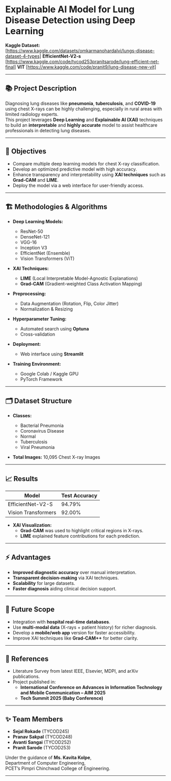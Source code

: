 
# Explainable AI Model for Lung Disease Detection using Deep Learning

**Kaggle Dataset:** [https://www.kaggle.com/datasets/omkarmanohardalvi/lungs-disease-dataset-4-types]
**EfficientNet-V2-s** [https://www.kaggle.com/code/tycod253pranitsarode/lung-efficient-net-final]
**VIT** [https://www.kaggle.com/code/pranit9/lung-disease-new-vit]






---

## 📚 Project Description

Diagnosing lung diseases like **pneumonia**, **tuberculosis**, and **COVID-19** using chest X-rays can be highly challenging, especially in rural areas with limited radiology experts.  
This project leverages **Deep Learning** and **Explainable AI (XAI)** techniques to build an **interpretable** and **highly accurate** model to assist healthcare professionals in detecting lung diseases.

---

## 🎯 Objectives

- Compare multiple deep learning models for chest X-ray classification.
- Develop an optimized predictive model with high accuracy.
- Enhance transparency and interpretability using **XAI techniques** such as **Grad-CAM** and **LIME**.
- Deploy the model via a web interface for user-friendly access.

---

## 🏗️ Methodologies & Algorithms

- **Deep Learning Models:**
  - ResNet-50
  - DenseNet-121
  - VGG-16
  - Inception V3
  - EfficientNet (Ensemble)
  - Vision Transformers (ViT)

- **XAI Techniques:**
  - **LIME** (Local Interpretable Model-Agnostic Explanations)
  - **Grad-CAM** (Gradient-weighted Class Activation Mapping)

- **Preprocessing:**
  - Data Augmentation (Rotation, Flip, Color Jitter)
  - Normalization & Resizing

- **Hyperparameter Tuning:**
  - Automated search using **Optuna**
  - Cross-validation

- **Deployment:**
  - Web interface using **Streamlit**

- **Training Environment:**
  - Google Colab / Kaggle GPU
  - PyTorch Framework

---

## 🗂️ Dataset Structure

- **Classes:**
  - Bacterial Pneumonia
  - Coronavirus Disease
  - Normal
  - Tuberculosis
  - Viral Pneumonia

- **Total Images:** 10,095 Chest X-ray Images

---

## 📈 Results

| Model                | Test Accuracy |
|----------------------|---------------|
| EfficientNet-V2-S     | 94.79%         |
| Vision Transformers  | 92.00%         |

- **XAI Visualization:**  
  - **Grad-CAM** was used to highlight critical regions in X-rays.
  - **LIME** explained feature contributions for each prediction.

---

## ⚡ Advantages

- **Improved diagnostic accuracy** over manual interpretation.
- **Transparent decision-making** via XAI techniques.
- **Scalability** for large datasets.
- **Faster diagnosis** aiding clinical decision support.

---

## 🚀 Future Scope

- Integration with **hospital real-time databases**.
- Use **multi-modal data** (X-rays + patient history) for richer diagnosis.
- Develop a **mobile/web app** version for faster accessibility.
- Improve XAI techniques like **Grad-CAM++** for better clarity.

---

## 📜 References

- Literature Survey from latest IEEE, Elsevier, MDPI, and arXiv publications.
- Project published in:
  - **International Conference on Advances in Information Technology and Mobile Communication – AIM 2025**
  - **Tech Summit 2025 (Baby Conference)**

---

## ✨ Team Members

- **Sejal Rokade** (TYCOD245)
- **Pranav Sakpal** (TYCOD248)
- **Avanti Sangai** (TYCOD252)
- **Pranit Sarode** (TYCOD253)

Under the guidance of **Ms. Kavita Kolpe**,  
Department of Computer Engineering,  
PCET’s Pimpri Chinchwad College of Engineering.

---
